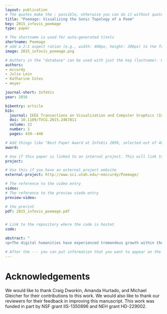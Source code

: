```yaml
---
layout: publication
# The quotes make the : possible, otherwise you can do it without quotes
title: "Poemage: Visualizing the Sonic Topology of a Poem"
key: 2015_infovis_poemage
type: paper

# The shortname is used for auto-generated titels
shortname: Poemage
# add a 2:1 aspect ration (e.g., width: 400px, height: 200px) to the folder /assets/images/papers/
image: 2015_infovis_poemage.png

# Authors in the "database" can be used with just the key (lastname). Others can be written properly.
authors:
- mccurdy
- Julie Lein
- Katharine Coles
- meyer

journal-short: InfoVis
year: 2016

bibentry: article
bib:
  journal: IEEE Transactions on Visualization and Computer Graphics (InfoVis ’15)
  doi: 10.1109/TVCG.2015.2467811
  volume: 22
  number: 1
  pages: 439--448

# Add things like "Best Paper Award at InfoVis 2099, selected out of 4000 submissions" 
award:

# Use if this paper is linked to an internal project. This will link to the project site
project:

# Use this if you have an external project website 
external-project: http://www.sci.utah.edu/~nmccurdy/Poemage/

# The reference to the video entry
video: 
# The reference to the preview viedo entry 
preview-video: 

# the prerint
pdf: 2015_infovis_poemage.pdf


# Link to the repository where the code is hostet
code: 

abstract: "
<p>The digital humanities have experienced tremendous growth within the last decade, mostly in the context of developing computational tools that support what is called distant reading — collecting and analyzing huge amounts of textual data for synoptic evaluation. On the other end of the spectrum is a practice at the heart of the traditional humanities, close reading — the careful, in-depth analysis of a single text in order to extract, engage, and even generate as much productive meaning as possible. The true value of computation to close reading is still very much an open question. During a two-year design study, we explored this question with several poetry scholars, focusing on an investigation of sound and linguistic devices in poetry. The contributions of our design study include a problem characterization and data abstraction of the use of sound in poetry as well as Poemage, a visualization tool for interactively exploring the sonic topology of a poem. The design of Poemage is grounded in the evaluation of a series of technology probes we deployed to our poetry collaborators, and we validate the final design with several case studies that illustrate the disruptive impact technology can have on poetry scholarship. Finally, we also contribute a reflection on the challenges we faced conducting visualization research in literary studies.</p>"

# After the --- you can put information that you want to appear on the website using markdown formatting or HTML. A good example are acknowledgements, extra references, an erratum, etc.
---
```


# Acknowledgements

We would like to thank Craig Dworkin, Amanda Hurtado, and Michael Gleicher for their contributions to this work. We would also like to thank our reviewers for their feedback in improving this manuscript. This work was funded in part by NSF grant IIS-1350896 and NEH grant HD-229002.
